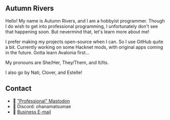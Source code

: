 ## Autumn Rivers
Hello! My name is Autumn Rivers, and I am a hobbyist programmer. Though I do wish to get into professional programming, I unfortunately don't see that happening soon.
But nevermind that, let's learn more about me!

I prefer making my projects open-source when I can. So I use GitHub quite a bit. Currently working on some Hacknet mods, with original apps coming in the future. Gotta learn Avalonia first...

My pronouns are She/Her, They/Them, and It/Its.

I also go by Nati, Clover, and Estelle!

## Contact
- 🐘 ["Professional" Mastodon](https://mozilla.social/@autumnrivers)
- 💬 Discord: ohanamatsumae
- 📧 [Business E-mail](mailto:natirivers@protonmail.ch)

<!--
**AutumnRivers/AutumnRivers** is a ✨ _special_ ✨ repository because its `README.md` (this file) appears on your GitHub profile.

Here are some ideas to get you started:

- 🔭 I’m currently working on ...
- 🌱 I’m currently learning ...
- 👯 I’m looking to collaborate on ...
- 🤔 I’m looking for help with ...
- 💬 Ask me about ...
- 📫 How to reach me: ...
- 😄 Pronouns: ...
- ⚡ Fun fact: ...
-->
